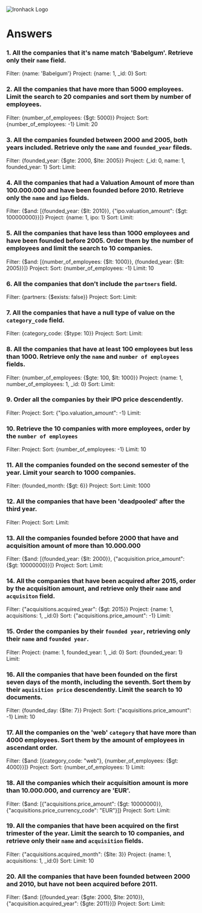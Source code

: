 ![Ironhack Logo](https://i.imgur.com/1QgrNNw.png)

# Answers

### 1. All the companies that it's name match 'Babelgum'. Retrieve only their `name` field.

Filter: {name: 'Babelgum'}
Project: {name: 1, _id: 0}
Sort:

### 2. All the companies that have more than 5000 employees. Limit the search to 20 companies and sort them by **number of employees**.

Filter: {number_of_employees: {$gt: 5000}}
Project:
Sort: {number_of_employees: -1}
Limit: 20

### 3. All the companies founded between 2000 and 2005, both years included. Retrieve only the `name` and `founded_year` fileds.

Filter: {founded_year: {$gte: 2000, $lte: 2005}}
Project: {_id: 0, name: 1, founded_year: 1}
Sort:
Limit:

### 4. All the companies that had a Valuation Amount of more than 100.000.000 and have been founded before 2010. Retrieve only the `name` and `ipo` fields.

Filter: {$and: [{founded_year: {$lt: 2010}}, {"ipo.valuation_amount": {$gt: 100000000}}]}
Project: {name: 1, ipo: 1}
Sort:
Limit:

### 5. All the companies that have less than 1000 employees and have been founded before 2005. Order them by the number of employees and limit the search to 10 companies.

Filter: {$and: [{number_of_employees: {$lt: 1000}}, {founded_year: {$lt: 2005}}]}
Project:
Sort: {number_of_employees: -1}
Limit: 10

### 6. All the companies that don't include the `partners` field.

Filter: {partners: {$exists: false}}
Project:
Sort:
Limit:

### 7. All the companies that have a null type of value on the `category_code` field.

Filter: {category_code: {$type: 10}}
Project:
Sort:
Limit:

### 8. All the companies that have at least 100 employees but less than 1000. Retrieve only the `name` and `number of employees` fields.

Filter: {number_of_employees: {$gte: 100, $lt: 1000}}
Project: {name: 1, number_of_employees: 1, _id: 0}
Sort:
Limit:

### 9. Order all the companies by their IPO price descendently.

Filter:
Project:
Sort: {"ipo.valuation_amount": -1}
Limit:

### 10. Retrieve the 10 companies with more employees, order by the `number of employees`

Filter:
Project:
Sort: {number_of_employees: -1}
Limit: 10

### 11. All the companies founded on the second semester of the year. Limit your search to 1000 companies.

Filter: {founded_month: {$gt: 6}}
Project:
Sort:
Limit: 1000

### 12. All the companies that have been 'deadpooled' after the third year.

Filter:
Project:
Sort:
Limit:

### 13. All the companies founded before 2000 that have and acquisition amount of more than 10.000.000

Filter: {$and: [{founded_year: {$lt: 2000}}, {"acquisition.price_amount": {$gt: 10000000}}]}
Project:
Sort:
Limit:

### 14. All the companies that have been acquired after 2015, order by the acquisition amount, and retrieve only their `name` and `acquisiton` field.

Filter: {"acquisitions.acquired_year": {$gt: 2015}}
Project: {name: 1, acquisitions: 1, _id:0}
Sort: {"acquisitions.price_amount": -1}
Limit:

### 15. Order the companies by their `founded year`, retrieving only their `name` and `founded year`.

Filter:
Project: {name: 1, founded_year: 1, _id: 0}
Sort: {founded_year: 1}
Limit:

### 16. All the companies that have been founded on the first seven days of the month, including the seventh. Sort them by their `aquisition price` descendently. Limit the search to 10 documents.

Filter: {founded_day: {$lte: 7}}
Project:
Sort: {"acquisitions.price_amount": -1}
Limit: 10

### 17. All the companies on the 'web' `category` that have more than 4000 employees. Sort them by the amount of employees in ascendant order.

Filter: {$and: [{category_code: "web"}, {number_of_employees: {$gt: 4000}}]}
Project:
Sort: {number_of_employees: 1}
Limit:

### 18. All the companies which their acquisition amount is more than 10.000.000, and currency are 'EUR'.

Filter: {$and: [{"acquisitions.price_amount": {$gt: 10000000}}, {"acquisitions.price_currency_code": "EUR"}]}
Project:
Sort:
Limit:

### 19. All the companies that have been acquired on the first trimester of the year. Limit the search to 10 companies, and retrieve only their `name` and `acquisition` fields.

Filter: {"acquisitions.acquired_month": {$lte: 3}}
Project: {name: 1, acquisitions: 1, _id:0}
Sort:
Limit: 10

### 20. All the companies that have been founded between 2000 and 2010, but have not been acquired before 2011.

Filter: {$and: [{founded_year: {$gte: 2000, $lte: 2010}}, {"acquisition.acquired_year": {$gte: 2011}}]}
Project:
Sort:
Limit:
